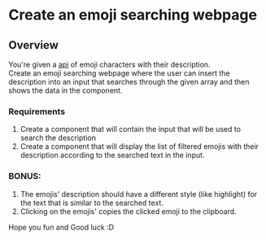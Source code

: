 # Create an emoji searching webpage


## Overview
You're given a [api](https://emoji-api.com/) of emoji characters with their description. 
<br>
Create an emoji searching webpage where the user can insert the description into an input that searches through the given array and then shows the data in the component.

### Requirements
1. Create a component that will contain the input that will be used to search the description
2. Create a component that will display the list of filtered emojis with their description according to the searched text in the input.


### BONUS:
1. The emojis' description should have a different style (like highlight) for the text that is similar to the searched text.
2. Clicking on the emojis' copies the clicked emoji to the clipboard.


Hope you fun and Good luck :D 
